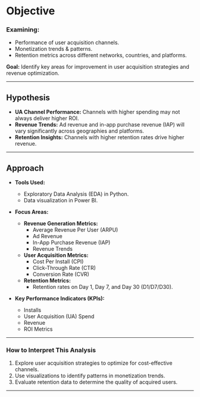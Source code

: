 
# **Objective**

### **Examining:**
- Performance of user acquisition channels.
- Monetization trends & patterns.
- Retention metrics across different networks, countries, and platforms.

**Goal:** Identify key areas for improvement in user acquisition strategies and revenue optimization.

---

## **Hypothesis**
- **UA Channel Performance:** Channels with higher spending may not always deliver higher ROI.
- **Revenue Trends:** Ad revenue and in-app purchase revenue (IAP) will vary significantly across geographies and platforms.
- **Retention Insights:** Channels with higher retention rates drive higher revenue.

---

## **Approach**
- **Tools Used:** 
  - Exploratory Data Analysis (EDA) in Python.
  - Data visualization in Power BI.

- **Focus Areas:**
  - **Revenue Generation Metrics:** 
    - Average Revenue Per User (ARPU)
    - Ad Revenue
    - In-App Purchase Revenue (IAP)
    - Revenue Trends
  - **User Acquisition Metrics:**
    - Cost Per Install (CPI)
    - Click-Through Rate (CTR)
    - Conversion Rate (CVR)
  - **Retention Metrics:** 
    - Retention rates on Day 1, Day 7, and Day 30 (D1/D7/D30).

- **Key Performance Indicators (KPIs):**
  - Installs
  - User Acquisition (UA) Spend
  - Revenue
  - ROI Metrics

---

### **How to Interpret This Analysis**
1. Explore user acquisition strategies to optimize for cost-effective channels.
2. Use visualizations to identify patterns in monetization trends.
3. Evaluate retention data to determine the quality of acquired users.

---



